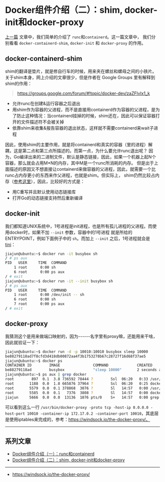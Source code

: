 # Docker组件介绍（二）：shim, docker-init和docker-proxy

[上一篇](https://jiajunhuang.com/articles/2018_12_22-docker_components.md.html) 文章中，我们简单的介绍了 `runc`和`containerd`。这一篇文章中，
我们分别看看 `docker-containerd-shim`, `docker-init` 和 `docker-proxy` 的作用。

## docker-containerd-shim

shim的翻译是垫片，就是修自行车的时候，用来夹在螺丝和螺母之间的小铁片。关于shim本身，网上介绍的文章很少，但是作者在 Google Groups
里有解释到shim的作用：

> https://groups.google.com/forum/#!topic/docker-dev/zaZFlvIx1_k

- 允许runc在创建&运行容器之后退出
- 用shim作为容器的父进程，而不是直接用containerd作为容器的父进程，是为了防止这种情况：当containerd挂掉的时候，shim还在，因此可以保证容器打开的文件描述符不会被关掉
- 依靠shim来收集&报告容器的退出状态，这样就不需要containerd来wait子进程

因此，使用shim的主要作用，就是将containerd和真实的容器（里的进程）解耦，这是第二点和第三点所描述的。而第一点，为什么要允许runc退出呢？
因为，Go编译出来的二进制文件，默认是静态链接，因此，如果一个机器上起N个容器，那么就会占用M*N的内存，其中M是一个runc所消耗的内存。
但是出于上面描述的原因又不想直接让containerd来做容器的父进程，因此，就需要一个比runc占内存更小的东西来作父进程，也就是shim。但实际上，
shim仍然比较占内存（[参考这里](https://github.com/moby/moby/issues/21737)），因此，比较好的方式是：

- 用C重写并且默认使用动态链接库
- 打开Go的动态链接支持然后重新编译

## docker-init

我们都知道UNIX系统中，1号进程是init进程，也是所有孤儿进程的父进程。而使用docker时，如果不加 `--init` 参数，容器中的1号进程
就是所给的ENTRYPOINT，例如下面例子中的 `sh`。而加上 `--init` 之后，1号进程就会是 [tini](https://github.com/krallin/tini)：

```bash
jiajun@ubuntu:~$ docker run -it busybox sh
/ # ps aux
PID   USER     TIME  COMMAND
    1 root      0:00 sh
    6 root      0:00 ps aux
/ # exit
jiajun@ubuntu:~$ docker run -it --init busybox sh
/ # ps aux
PID   USER     TIME  COMMAND
    1 root      0:00 /dev/init -- sh
    6 root      0:00 sh
    7 root      0:00 ps aux
/ # exit
```

## docker-proxy

我猜测这个是用来做端口映射的，因为------名字里有proxy嘛，还能用来干啥，因此就验证一下：

```bash
jiajun@ubuntu:~$ docker run -d -p 10010:10010 busybox sleep 10000
be88279118ad7f8cfd3d418db00872aa4f3b1753278b67c28727f16d68f37ae5
jiajun@ubuntu:~$ docker ps
CONTAINER ID        IMAGE               COMMAND             CREATED             STATUS              PORTS                      NAMES
be88279118ad        busybox             "sleep 10000"       2 seconds ago       Up 1 second         0.0.0.0:10010->10010/tcp   awesome_jackson
jiajun@ubuntu:~$ ps aux | grep docker
root        897  0.1  3.8 736592 78444 ?        Ssl  06:20   0:33 /usr/bin/dockerd -H fd://
root       1188  0.0  1.8 665876 37964 ?        Ssl  06:20   0:25 docker-containerd --config /var/run/docker/containerd/containerd.toml
root       5579  0.0  0.1 378868  3076 ?        Sl   14:57   0:00 /usr/bin/docker-proxy -proto tcp -host-ip 0.0.0.0 -host-port 10010 -container-ip 172.17.0.2 -container-port 10010
root       5585  0.0  0.1   7376  3808 ?        Sl   14:57   0:00 docker-containerd-shim -namespace moby -workdir /var/lib/docker/containerd/daemon/io.containerd.runtime.v1.linux/moby/be88279118ad7f8cfd3d418db00872aa4f3b1753278b67c28727f16d68f37ae5 -address /var/run/docker/containerd/docker-containerd.sock -containerd-binary /usr/bin/docker-containerd -runtime-root /var/run/docker/runtime-runc
jiajun     5666  0.0  0.0  13136  1076 pts/0    S+   14:57   0:00 grep --color=auto docker
```

可以看到这么一行 `/usr/bin/docker-proxy -proto tcp -host-ip 0.0.0.0 -host-port 10010 -container-ip 172.17.0.2 -container-port 10010`，其底层是使用iptables来完成的，参考：https://windsock.io/the-docker-proxy/。

---

## 系列文章

- [Docker组件介绍（一）：runc和containerd](https://jiajunhuang.com/articles/2018_12_22-docker_components.md.html)
- [Docker组件介绍（二）：shim, docker-init和docker-proxy](https://jiajunhuang.com/articles/2018_12_24-docker_components_part2.md.html)

---

- https://windsock.io/the-docker-proxy/
